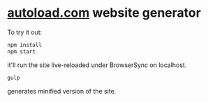 # [autoload.com](https://imageoptim.com) website generator

To try it out:

```sh
npm install
npm start
```

it'll run the site live-reloaded under BrowserSync on localhost.

```sh
gulp
```

generates minified version of the site.

